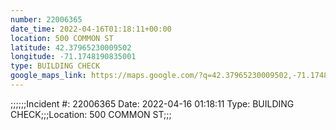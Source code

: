 ```yaml
---
number: 22006365
date_time: 2022-04-16T01:18:11+00:00
location: 500 COMMON ST
latitude: 42.37965230009502
longitude: -71.1748190835001
type: BUILDING CHECK
google_maps_link: https://maps.google.com/?q=42.37965230009502,-71.1748190835001
---
```


;;;;;;Incident #: 22006365  Date: 2022-04-16 01:18:11   Type: BUILDING CHECK;;;Location: 500 COMMON ST;;;
